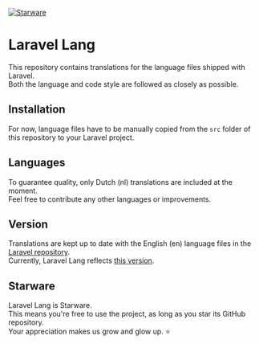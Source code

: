 [![Starware](https://img.shields.io/badge/Starware-%E2%AD%90-black?labelColor=%23f9b00d)](https://github.com/zepfietje/starware)

# Laravel Lang

This repository contains translations for the language files shipped with Laravel.  
Both the language and code style are followed as closely as possible.

## Installation

For now, language files have to be manually copied from the `src` folder of this repository to your Laravel project.

## Languages

To guarantee quality, only Dutch (nl) translations are included at the moment.  
Feel free to contribute any other languages or improvements.

## Version

Translations are kept up to date with the English (en) language files in the [Laravel repository](https://github.com/laravel/laravel).  
Currently, Laravel Lang reflects [this version](https://github.com/laravel/laravel/tree/db596ba02aaedd925be3dd3c51d486355da277db/resources/lang).

## Starware

Laravel Lang is Starware.  
This means you're free to use the project, as long as you star its GitHub repository.  
Your appreciation makes us grow and glow up. ⭐

